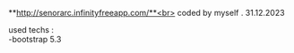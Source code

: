 **http://senorarc.infinityfreeapp.com/**<br>
coded by myself . 31.12.2023

used techs :<br>
  -bootstrap 5.3
